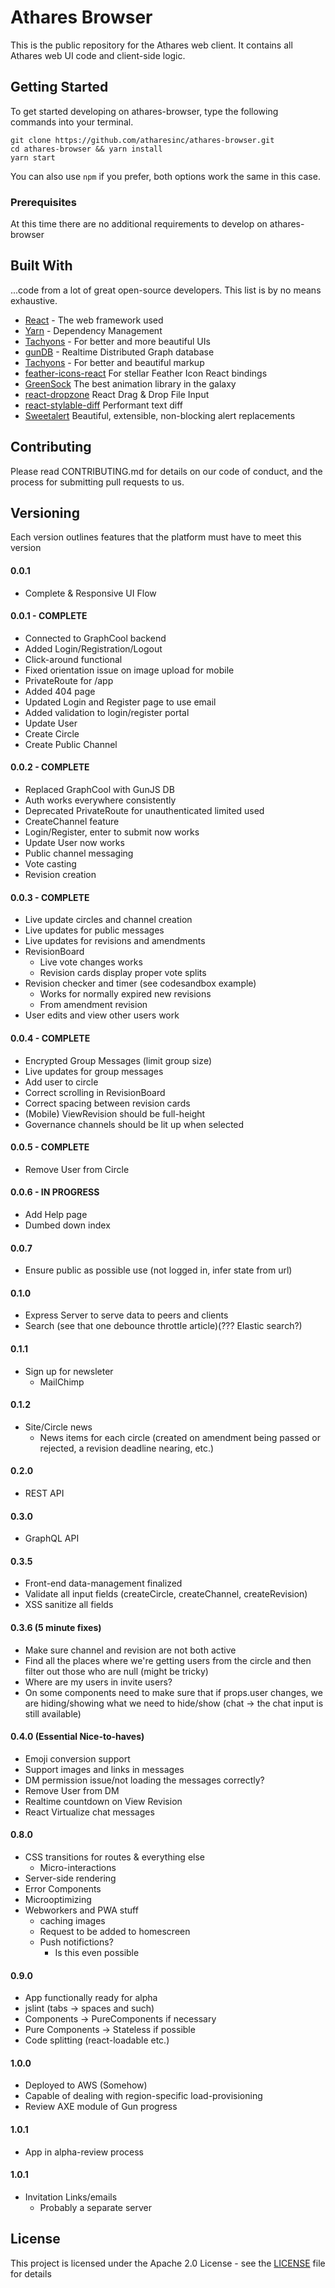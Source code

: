 # Athares Browser

This is the public repository for the Athares web client. It contains all Athares web UI code and client-side logic.

## Getting Started

To get started developing on athares-browser, type the following commands into your terminal.

```
git clone https://github.com/atharesinc/athares-browser.git
cd athares-browser && yarn install
yarn start
```

You can also use `npm` if you prefer, both options work the same in this case.

### Prerequisites

At this time there are no additional requirements to develop on athares-browser

## Built With

...code from a lot of great open-source developers. This list is by no means exhaustive.

-   [React](https://reactjs.org/) - The web framework used
-   [Yarn](https://yarnpkg.com/en/) - Dependency Management
-   [Tachyons](http://tachyons.io/) - For better and more beautiful UIs
-   [gunDB](https://github.com/amark/gun) - Realtime Distributed Graph database
-   [Tachyons](http://tachyons.io/) - For better and beautiful markup
-   [feather-icons-react](https://github.com/ianmiller347/feather-icons-react) For stellar Feather Icon React bindings
-   [GreenSock](https://greensock.com/gsap) The best animation library in the galaxy
-   [react-dropzone](https://react-dropzone.js.org/) React Drag & Drop File Input
-   [react-stylable-diff](https://github.com/davidmason/react-stylable-diff) Performant text diff
-   [Sweetalert](https://github.com/t4t5/sweetalert) Beautiful, extensible, non-blocking alert replacements

## Contributing

Please read CONTRIBUTING.md for details on our code of conduct, and the process for submitting pull requests to us.

## Versioning

Each version outlines features that the platform must have to meet this version

#### 0.0.1

-   Complete & Responsive UI Flow

#### 0.0.1 - COMPLETE

-   Connected to GraphCool backend
-   Added Login/Registration/Logout
-   Click-around functional
-   Fixed orientation issue on image upload for mobile
-   PrivateRoute for /app
-   Added 404 page
-   Updated Login and Register page to use email
-   Added validation to login/register portal
-   Update User
-   Create Circle
-   Create Public Channel

#### 0.0.2 - COMPLETE

-   Replaced GraphCool with GunJS DB
-   Auth works everywhere consistently
-   Deprecated PrivateRoute for unauthenticated limited used
-   CreateChannel feature
-   Login/Register, enter to submit now works
-   Update User now works
-   Public channel messaging
-   Vote casting
-   Revision creation

#### 0.0.3 - COMPLETE

-   Live update circles and channel creation
-   Live updates for public messages
-   Live updates for revisions and amendments
-   RevisionBoard
    -   Live vote changes works
    -   Revision cards display proper vote splits
-   Revision checker and timer (see codesandbox example)
    -   Works for normally expired new revisions
    -   From amendment revision
-   User edits and view other users work

#### 0.0.4 - COMPLETE

-   Encrypted Group Messages (limit group size)
-   Live updates for group messages
-   Add user to circle
-   Correct scrolling in RevisionBoard
-   Correct spacing between revision cards
-   (Mobile) ViewRevision should be full-height
-   Governance channels should be lit up when selected

#### 0.0.5 - COMPLETE

-   Remove User from Circle

#### 0.0.6 - IN PROGRESS

-   Add Help page
-   Dumbed down index

#### 0.0.7

-   Ensure public as possible use (not logged in, infer state from url)

#### 0.1.0

-   Express Server to serve data to peers and clients
-   Search (see that one debounce throttle article)(??? Elastic search?)

#### 0.1.1

-   Sign up for newsleter
    -   MailChimp

#### 0.1.2

-   Site/Circle news
    -   News items for each circle (created on amendment being passed or rejected, a revision deadline nearing, etc.)

#### 0.2.0

-   REST API

#### 0.3.0

-   GraphQL API

#### 0.3.5

-   Front-end data-management finalized
-   Validate all input fields (createCircle, createChannel, createRevision)
-   XSS sanitize all fields

#### 0.3.6 (5 minute fixes)

-   Make sure channel and revision are not both active
-   Find all the places where we're getting users from the circle and then filter out those who are null (might be tricky)
-   Where are my users in invite users?
-   On some components need to make sure that if props.user changes, we are hiding/showing what we need to hide/show (chat -> the chat input is still available)

#### 0.4.0 (Essential Nice-to-haves)

-   Emoji conversion support
-   Support images and links in messages
-   DM permission issue/not loading the messages correctly?
-   Remove User from DM
-   Realtime countdown on View Revision
-   React Virtualize chat messages

#### 0.8.0

-   CSS transitions for routes & everything else
    -   Micro-interactions
-   Server-side rendering
-   Error Components
-   Microoptimizing
-   Webworkers and PWA stuff
    -   caching images
    -   Request to be added to homescreen
    -   Push notifictions?
        -   Is this even possible

#### 0.9.0

-   App functionally ready for alpha
-   jslint (tabs -> spaces and such)
-   Components -> PureComponents if necessary
-   Pure Components -> Stateless if possible
-   Code splitting (react-loadable etc.)

#### 1.0.0

-   Deployed to AWS (Somehow)
-   Capable of dealing with region-specific load-provisioning
-   Review AXE module of Gun progress

#### 1.0.1

-   App in alpha-review process

#### 1.0.1

-   Invitation Links/emails
    -   Probably a separate server

## License

This project is licensed under the Apache 2.0 License - see the [LICENSE](LICENSE) file for details
